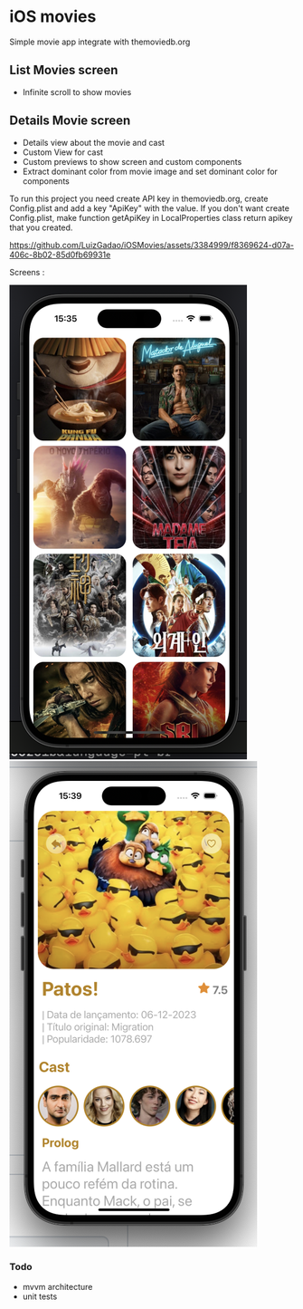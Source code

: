 # iOS movies

Simple movie app integrate with themoviedb.org

## List Movies screen
- Infinite scroll to show movies

## Details Movie screen
- Details view about the movie and cast
- Custom View for cast
- Custom previews to show screen and custom components
- Extract dominant color from movie image and set dominant color
for components

To run this project you need create API key in themoviedb.org, create Config.plist and add a key "ApiKey" with the value.
If you don't want create Config.plist, make function getApiKey in LocalProperties class return apikey that you created.

https://github.com/LuizGadao/iOSMovies/assets/3384999/f8369624-d07a-406c-8b02-85d0fb69931e

Screens :

![list movies](https://github.com/LuizGadao/iOSMovies/blob/develop/files/mov_img_2.png?raw=true)
![details movi](https://github.com/LuizGadao/iOSMovies/blob/develop/files/mov_img_1.png?raw=true)


### Todo

- mvvm architecture
- unit tests
